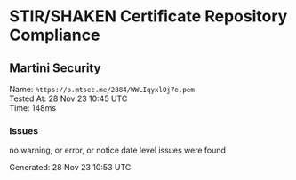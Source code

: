 # STIR/SHAKEN Certificate Repository Compliance

## Martini Security

Name: `https://p.mtsec.me/2884/WWLIqyxlOj7e.pem`\
Tested At: 28 Nov 23 10:45 UTC\
Time: 148ms

### Issues

no warning, or error, or notice date level issues were found

Generated: 28 Nov 23 10:53 UTC